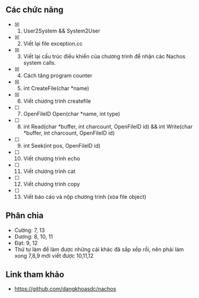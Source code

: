 ## Các chức năng
- [x] 1) User2System && System2User
- [x] 2) Viết lại file exception.cc
- [x] 3) Viết lại cấu trúc điều khiển của chương trình để nhận các Nachos system calls.
- [x] 4) Cách tăng program counter
- [x] 5) int CreateFile(char *name)
- [x] 6) Viết chương trình createfile
- [ ] 7) OpenFileID Open(char *name, int type) 
- [ ] 8) int Read(char *buffer, int charcount, OpenFileID id) && int Write(char *buffer, int charcount, OpenFileID id)
- [ ] 9) int Seek(int pos, OpenFileID id)
- [ ] 10) Viết chương trình echo
- [ ] 11) Viết chương trình cat
- [ ] 12) Viết chương trình copy
- [ ] 13) Viết báo cáo và nộp chương trình (xóa file object)

## Phân chia
- Cường: 7, 13
- Dương: 8, 10, 11
- Đạt: 9, 12
- Thứ tự làm để làm được những cái khác đã sắp xếp rồi, nên phải làm xong 7,8,9 mới viết được 10,11,12

## Link tham khảo
- https://github.com/dangkhoasdc/nachos
